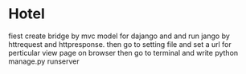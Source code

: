 # Hotel
fiest create bridge by mvc model for dajango and and run jango by httrequest and httpresponse.
then go to setting file and set a url for perticular view page on browser then go to terminal and write python manage.py runserver
